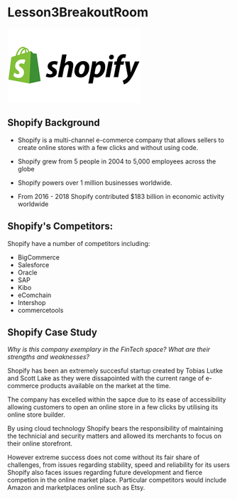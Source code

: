 # Lesson3BreakoutRoom


![shopifylogo](shopifylogo.png)

## <b>Shopify Background</B>
- Shopify is a multi-channel e-commerce company that allows sellers to create online stores with a few clicks and without using code. 
- Shopify grew from 5 people in 2004 to 5,000 employees across the globe

- Shopify powers over 1 million businesses worldwide. 

- From 2016 - 2018 Shopify contributed $183 billion in economic activity worldwide


## <b>Shopify's Competitors:</B>

Shopify have a number of competitors including: 
- BigCommerce
- Salesforce
- Oracle
- SAP
- Kibo
- eComchain
- Intershop
- commercetools



## <b>Shopify Case Study</b> #

*Why is this company exemplary in the FinTech space? What are their strengths and weaknesses?*

Shopify has been an extremely succesful startup created by Tobias Lutke and Scott Lake as they were dissapointed with the current range of e-commerce products available on the market at the time.

The company has excelled within the sapce due to its ease of accessibility allowing customers to open an online store in a few clicks by utilising its online store builder.

By using cloud technology Shopify bears the responsibility of maintaining the technicial and security matters and allowed its merchants to focus on their online storefront.

However extreme success does not come without its fair share of challenges, from issues regarding stability, speed and reliability for its users Shopify also faces issues regarding future development and fierce competion in the online market place. Particular competitors would include Amazon and marketplaces online such as Etsy.